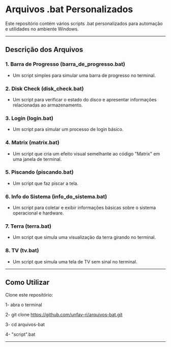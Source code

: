 # Arquivos .bat Personalizados

Este repositório contém vários scripts .bat personalizados para automação e utilidades no ambiente Windows.

---

## Descrição dos Arquivos

### 1. Barra de Progresso (barra_de_progresso.bat)
- Um script simples para simular uma barra de progresso no terminal.

### 2. Disk Check (disk_check.bat)
- Um script para verificar o estado do disco e apresentar informações relacionadas ao armazenamento.

### 3. Login (login.bat)
- Um script para simular um processo de login básico.

### 4. Matrix (matrix.bat)
- Um script que cria um efeito visual semelhante ao código "Matrix" em uma janela de terminal.

### 5. Piscando (piscando.bat)
- Um script que faz piscar a tela.

### 6. Info do Sistema (info_do_sistema.bat)
- Um script para coletar e exibir informações básicas sobre o sistema operacional e hardware.

### 7. Terra (terra.bat)
- Um script que simula uma visualização da terra girando no terminal.

### 8. TV (tv.bat)
- Um script que simula uma tela de TV sem sinal no terminal.

---

## Como Utilizar

Clone este repositório:

1- abra o terminal

2- git clone https://github.com/unfav-ri/arquivos-bat.git

3- cd arquivos-bat

4- "script".bat

---
